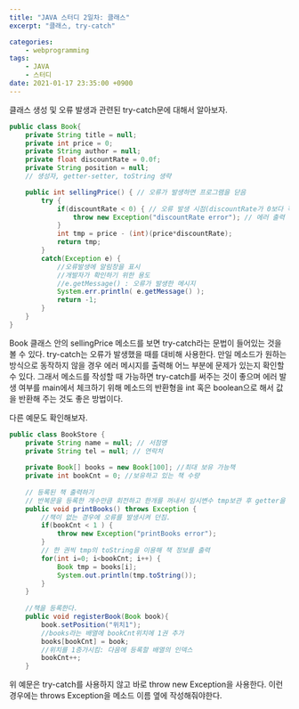 ```yaml
---
title: "JAVA 스터디 2일차: 클래스"
excerpt: "클래스, try-catch"

categories:
    - webprogramming
tags:
    - JAVA
    - 스터디
date: 2021-01-17 23:35:00 +0900
---
```

클래스 생성 및 오류 발생과 관련된 try-catch문에 대해서 알아보자.
```java
public class Book{
    private String title = null;
    private int price = 0;
    private String author = null;
    private float discountRate = 0.0f;
    private String position = null;
    // 생성자, getter-setter, toString 생략

    public int sellingPrice() { // 오류가 발생하면 프로그램을 닫음
		try {
			if(discountRate < 0) { // 오류 발생 시점(discountRate가 0보다 작을 경우)
				throw new Exception("discountRate error"); // 에러 출력
			}
			int tmp = price - (int)(price*discountRate);
			return tmp;
		}
		catch(Exception e) {
			//오류발생에 알림창을 표시
			//개발자가 확인하기 위한 용도
			//e.getMessage() : 오류가 발생한 메시지
			System.err.println( e.getMessage() );
			return -1;
		}
	}
}
```
Book 클래스 안의 sellingPrice 메소드를 보면 try-catch라는 문법이 들어있는 것을 볼 수 있다. try-catch는 오류가 발생했을 때를 대비해 사용한다. 만일 메소드가 원하는 방식으로 동작하지 않을 경우 에러 메시지를 출력해 어느 부분에 문제가 있는지 확인할 수 있다. 그래서 메소드를 작성할 때 가능하면 try-catch를 써주는 것이 좋으며 에러 발생 여부를 main에서 체크하기 위해 메소드의 반환형을 int 혹은 boolean으로 해서 값을 반환해 주는 것도 좋은 방법이다.  
  
다른 예문도 확인해보자.
```java
public class BookStore {
	private String name = null; // 서점명
	private String tel = null; // 연락처
	
	private Book[] books = new Book[100]; //최대 보유 가능책
	private int bookCnt = 0; //보유하고 있는 책 수량
	
	// 등록된 책 출력하기
	// 반복문을 등록한 개수만큼 회전하고 한개를 꺼내서 임시변수 tmp보관 후 getter을 이용하여 출력
	public void printBooks() throws Exception {
		//책이 없는 경우에 오류를 발생시켜 던짐.
		if(bookCnt < 1 ) {
			throw new Exception("printBooks error");
		}
		// 한 권씩 tmp의 toString을 이용해 책 정보를 출력
		for(int i=0; i<bookCnt; i++) {
			Book tmp = books[i];
			System.out.println(tmp.toString());
		}
	}	
	
	//책을 등록한다.
	public void registerBook(Book book){
		book.setPosition("위치1");
		//books라는 배열에 bookCnt위치에 1권 추가
		books[bookCnt] = book;
		//위치를 1증가시킴: 다음에 등록할 배열의 인덱스
		bookCnt++; 
	}
```
위 예문은 try-catch를 사용하지 않고 바로 throw new Exception을 사용한다. 이런 경우에는 throws Exception을 메소드 이름 옆에 작성해줘야한다. 
